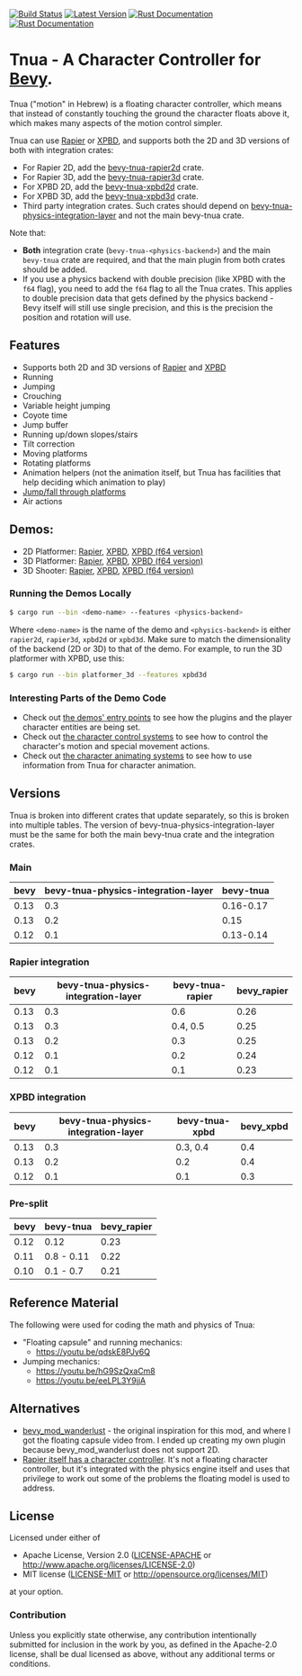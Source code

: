 [![Build Status](https://github.com/idanarye/bevy-tnua/workflows/CI/badge.svg)](https://github.com/idanarye/bevy-tnua/actions)
[![Latest Version](https://img.shields.io/crates/v/bevy-tnua.svg)](https://crates.io/crates/bevy-tnua)
[![Rust Documentation](https://img.shields.io/badge/nightly-rustdoc-blue.svg)](https://idanarye.github.io/bevy-tnua/)
[![Rust Documentation](https://img.shields.io/badge/stable-rustdoc-purple.svg)](https://docs.rs/bevy-tnua/)

# Tnua - A Character Controller for [Bevy](https://bevyengine.org/).

Tnua ("motion" in Hebrew) is a floating character controller, which means that instead of constantly touching the ground the character floats above it, which makes many aspects of the motion control simpler.

Tnua can use [Rapier](https://rapier.rs/) or [XPBD](https://github.com/Jondolf/bevy_xpbd), and supports both the 2D and 3D versions of both with integration crates:
* For Rapier 2D, add the [bevy-tnua-rapier2d](https://crates.io/crates/bevy-tnua-rapier2d) crate.
* For Rapier 3D, add the [bevy-tnua-rapier3d](https://crates.io/crates/bevy-tnua-rapier3d) crate.
* For XPBD 2D, add the [bevy-tnua-xpbd2d](https://crates.io/crates/bevy-tnua-xpbd2d) crate.
* For XPBD 3D, add the [bevy-tnua-xpbd3d](https://crates.io/crates/bevy-tnua-xpbd3d) crate.
* Third party integration crates. Such crates should depend on [bevy-tnua-physics-integration-layer](https://crates.io/crates/bevy-tnua-physics-integration-layer) and not the main bevy-tnua crate.

Note that:

* **Both** integration crate (`bevy-tnua-<physics-backend>`) and the main `bevy-tnua` crate are required, and that the main plugin from both crates should be added.
* If you use a physics backend with double precision (like XPBD with the `f64` flag), you need to add the `f64` flag to all the Tnua crates. This applies to double precision data that gets defined by the physics backend - Bevy itself will still use single precision, and this is the precision the position and rotation will use.

## Features

* Supports both 2D and 3D versions of [Rapier](https://rapier.rs/) and [XPBD](https://github.com/Jondolf/bevy_xpbd)
* Running
* Jumping
* Crouching
* Variable height jumping
* Coyote time
* Jump buffer
* Running up/down slopes/stairs
* Tilt correction
* Moving platforms
* Rotating platforms
* Animation helpers (not the animation itself, but Tnua has facilities that help deciding which animation to play)
* [Jump/fall through platforms](https://github.com/idanarye/bevy-tnua/wiki/Jump-fall-Through-Platforms)
* Air actions

## Demos:

* 2D Platformer:
  [Rapier](https://idanarye.github.io/bevy-tnua/demos/platformer_2d-rapier),
  [XPBD](https://idanarye.github.io/bevy-tnua/demos/platformer_2d-xpbd),
  [XPBD (f64 version)](https://idanarye.github.io/bevy-tnua/demos/platformer_2d-xpbd-64)
* 3D Platformer:
  [Rapier](https://idanarye.github.io/bevy-tnua/demos/platformer_3d-rapier),
  [XPBD](https://idanarye.github.io/bevy-tnua/demos/platformer_3d-xpbd),
  [XPBD (f64 version)](https://idanarye.github.io/bevy-tnua/demos/platformer_3d-xpbd-64)
* 3D Shooter:
  [Rapier](https://idanarye.github.io/bevy-tnua/demos/shooter_like-rapier),
  [XPBD](https://idanarye.github.io/bevy-tnua/demos/shooter_like-xpbd),
  [XPBD (f64 version)](https://idanarye.github.io/bevy-tnua/demos/shooter_like-xpbd-64)

### Running the Demos Locally

```sh
$ cargo run --bin <demo-name> --features <physics-backend>
```

Where `<demo-name>` is the name of the demo and `<physics-backend>` is either `rapier2d`, `rapier3d`, `xpbd2d` or `xpbd3d`. Make sure to match the dimensionality of the backend (2D or 3D) to that of the demo. For example, to run the 3D platformer with XPBD, use this:

```sh
$ cargo run --bin platformer_3d --features xpbd3d
```

### Interesting Parts of the Demo Code

* Check out [the demos' entry points](demos/src/bin/) to see how the plugins and the player character entities are being set.
* Check out [the character control systems](demos/src/character_control_systems/) to see how to control the character's motion and special movement actions.
* Check out [the character animating systems](demos/src/character_animating_systems/) to see how to use information from Tnua for character animation.

## Versions

Tnua is broken into different crates that update separately, so this is broken into multiple tables. The version of bevy-tnua-physics-integration-layer must be the same for both the main bevy-tnua crate and the integration crates.

### Main

| bevy | bevy-tnua-physics-integration-layer | bevy-tnua  |
|------|-------------------------------------|------------|
| 0.13 | 0.3                                 | 0.16-0.17  |
| 0.13 | 0.2                                 | 0.15       |
| 0.12 | 0.1                                 | 0.13-0.14  |

### Rapier integration

| bevy | bevy-tnua-physics-integration-layer | bevy-tnua-rapier | bevy_rapier |
|------|-------------------------------------|------------------|-------------|
| 0.13 | 0.3                                 | 0.6              | 0.26        |
| 0.13 | 0.3                                 | 0.4, 0.5         | 0.25        |
| 0.13 | 0.2                                 | 0.3              | 0.25        |
| 0.12 | 0.1                                 | 0.2              | 0.24        |
| 0.12 | 0.1                                 | 0.1              | 0.23        |

### XPBD integration

| bevy | bevy-tnua-physics-integration-layer | bevy-tnua-xpbd | bevy_xpbd |
|------|-------------------------------------|----------------|-----------|
| 0.13 | 0.3                                 | 0.3, 0.4       | 0.4       |
| 0.13 | 0.2                                 | 0.2            | 0.4       |
| 0.12 | 0.1                                 | 0.1            | 0.3       |

### Pre-split

| bevy | bevy-tnua  | bevy_rapier |
|------|------------|-------------|
| 0.12 | 0.12       | 0.23        |
| 0.11 | 0.8 - 0.11 | 0.22        |
| 0.10 | 0.1 - 0.7  | 0.21        |

## Reference Material

The following were used for coding the math and physics of Tnua:

* "Floating capsule" and running mechanics:
  * https://youtu.be/qdskE8PJy6Q
* Jumping mechanics:
  * https://youtu.be/hG9SzQxaCm8
  * https://youtu.be/eeLPL3Y9jjA

## Alternatives

* [bevy_mod_wanderlust](https://github.com/PROMETHIA-27/bevy_mod_wanderlust) - the original inspiration for this mod, and where I got the floating capsule video from. I ended up creating my own plugin because bevy_mod_wanderlust does not support 2D.
* [Rapier itself has a character controller](https://rapier.rs/docs/user_guides/bevy_plugin/character_controller). It's not a floating character controller, but it's integrated with the physics engine itself and uses that privilege to work out some of the problems the floating model is used to address.

## License

Licensed under either of

 * Apache License, Version 2.0 ([LICENSE-APACHE](LICENSE-APACHE) or http://www.apache.org/licenses/LICENSE-2.0)
 * MIT license ([LICENSE-MIT](LICENSE-MIT) or http://opensource.org/licenses/MIT)

at your option.

### Contribution

Unless you explicitly state otherwise, any contribution intentionally submitted
for inclusion in the work by you, as defined in the Apache-2.0 license, shall be dual licensed as above, without any
additional terms or conditions.
